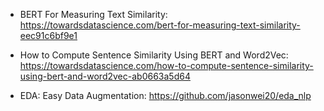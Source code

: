 - BERT For Measuring Text Similarity: https://towardsdatascience.com/bert-for-measuring-text-similarity-eec91c6bf9e1

- How to Compute Sentence Similarity Using BERT and Word2Vec: https://towardsdatascience.com/how-to-compute-sentence-similarity-using-bert-and-word2vec-ab0663a5d64

- EDA: Easy Data Augmentation: https://github.com/jasonwei20/eda_nlp